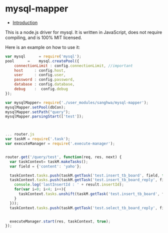 # mysql-mapper

- [Introduction](#introduction)

This is a node.js driver for mysql. It is written in JavaScript, does not
require compiling, and is 100% MIT licensed.

Here is an example on how to use it:

```js
var mysql      = require('mysql');
pool      =    mysql.createPool({
    connectionLimit : config.connectionLimit, //important
    host     : config.host,
    user     : config.user,
    password : config.password,
    database : config.database,
    debug    :  config.debug
});

var mysqlMapper= require('./user_modules/sanghwa/mysql-mapper');
mysqlMapper.setPool(dbCon);
mysqlMapper.setPath("query");
mysqlMapper.parsingStart(['test']);



... router.js
var taskM = require('.task');
var executeManager = require('.execute-manager');


router.get('/query/test', function(req, res, next) {
  var taskContext= taskM.makeTasks();
  var field = {'content': 'yaho'};

  taskContext.tasks.push(taskM.getTask('test.insert_tb_board', field, function(result){}));
  taskContext.tasks.push(taskM.getTask('test.insert_tb_board_reply', field, function(result){
    console.log('lastInsertId : ' + result.insertId);
    for(var i=0; i<4; i++){
      taskContext.tasks.unshift(taskM.getTask('test.insert_tb_board', field)); //  
    }
  }));
  taskContext.tasks.push(taskM.getTask('test.select_tb_board_reply', field, function(result){}));


  executeManager.start(res, taskContext, true);
});

```

